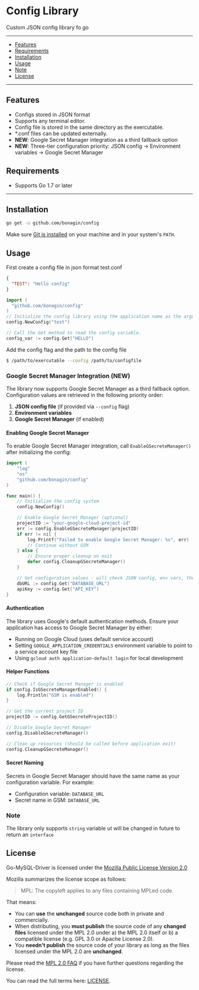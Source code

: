 # Config Library

Custom JSON config library fo go

---

- [Features](#features)
- [Requirements](#requirements)
- [Installation](#installation)
- [Usage](#usage)
- [Note](#note)
- [License](#license)

---

## Features

- Configs stored in JSON format
- Supports any terminal editor.
- Config file is stored in the same directory as the exercutable.
- \*.conf files can be updated externally.
- **NEW**: Google Secret Manager integration as a third fallback option
- **NEW**: Three-tier configuration priority: JSON config → Environment variables → Google Secret Manager

## Requirements

- Supports Go 1.7 or later

---

## Installation

```bash
go get -u github.com/bonagin/config
```

Make sure [Git is installed](https://git-scm.com/downloads) on your machine and in your system's `PATH`.

## Usage

First create a config file in json format test.conf

```json
{
  "TEST": "Hello config"
}
```

```go
import (
  "github.com/bonagin/config"
)
// Initialize the config library using the application name as the argument
config.NewConfig("test")

// Call the Get method to read the config variable.
config_var := config.Get("HELLO")
```

Add the config flag and the path to the config file

```bash
$ /path/to/exercutable --config /path/to/configfile
```

### Google Secret Manager Integration (NEW)

The library now supports Google Secret Manager as a third fallback option. Configuration values are retrieved in the following priority order:

1. **JSON config file** (if provided via `--config` flag)
2. **Environment variables**
3. **Google Secret Manager** (if enabled)

#### Enabling Google Secret Manager

To enable Google Secret Manager integration, call `EnableGSecreteManager()` after initializing the config:

```go
import (
    "log"
    "os"
    "github.com/bonagin/config"
)

func main() {
    // Initialize the config system
    config.NewConfig()

    // Enable Google Secret Manager (optional)
    projectID := "your-google-cloud-project-id"
    err := config.EnableGSecreteManager(projectID)
    if err != nil {
        log.Printf("Failed to enable Google Secret Manager: %v", err)
        // Continue without GSM
    } else {
        // Ensure proper cleanup on exit
        defer config.CleanupGSecreteManager()
    }

    // Get configuration values - will check JSON config, env vars, then GSM
    dbURL := config.Get("DATABASE_URL")
    apiKey := config.Get("API_KEY")
}
```

#### Authentication

The library uses Google's default authentication methods. Ensure your application has access to Google Secret Manager by either:

- Running on Google Cloud (uses default service account)
- Setting `GOOGLE_APPLICATION_CREDENTIALS` environment variable to point to a service account key file
- Using `gcloud auth application-default login` for local development

#### Helper Functions

```go
// Check if Google Secret Manager is enabled
if config.IsGSecreteManagerEnabled() {
    log.Println("GSM is enabled")
}

// Get the current project ID
projectID := config.GetGSecreteProjectID()

// Disable Google Secret Manager
config.DisableGSecreteManager()

// Clean up resources (should be called before application exit)
config.CleanupGSecreteManager()
```

#### Secret Naming

Secrets in Google Secret Manager should have the same name as your configuration variable. For example:

- Configuration variable: `DATABASE_URL`
- Secret name in GSM: `DATABASE_URL`

### Note

The library only supports `string` variable ut will be changed in future to return an `interface`

## License

Go-MySQL-Driver is licensed under the [Mozilla Public License Version 2.0](https://raw.github.com/go-sql-driver/mysql/master/LICENSE)

Mozilla summarizes the license scope as follows:

> MPL: The copyleft applies to any files containing MPLed code.

That means:

- You can **use** the **unchanged** source code both in private and commercially.
- When distributing, you **must publish** the source code of any **changed files** licensed under the MPL 2.0 under a) the MPL 2.0 itself or b) a compatible license (e.g. GPL 3.0 or Apache License 2.0).
- You **needn't publish** the source code of your library as long as the files licensed under the MPL 2.0 are **unchanged**.

Please read the [MPL 2.0 FAQ](https://www.mozilla.org/en-US/MPL/2.0/FAQ/) if you have further questions regarding the license.

You can read the full terms here: [LICENSE](https://github.com/bonagin/config/blob/master/LICENSE).
